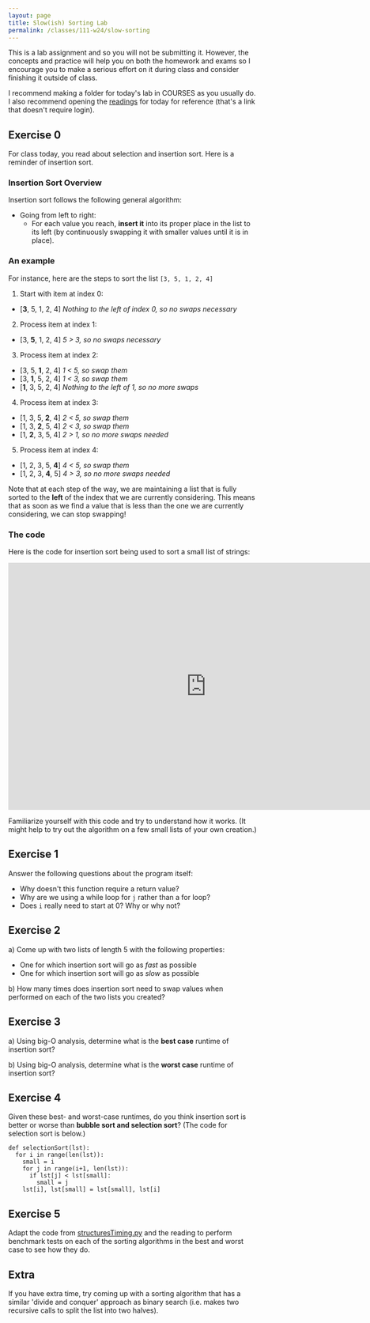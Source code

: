 ```yaml
---
layout: page
title: Slow(ish) Sorting Lab
permalink: /classes/111-w24/slow-sorting
---
```


This is a lab assignment and so you will not be submitting it.
However, the concepts and practice will help you on both the homework and exams so I encourage you to make a serious effort on it during class and consider finishing it outside of class.

I recommend making a folder for today's lab in COURSES as you usually do.
I also recommend opening the [readings](https://runestone.academy/ns/books/published/pythonds3/SortSearch/sorting.html?mode=browsing) for today for reference (that's a link that doesn't require login).

## Exercise 0
For class today, you read about selection and insertion sort. Here is a reminder of insertion sort.

### Insertion Sort Overview
Insertion sort follows the following general algorithm:

* Going from left to right:
    * For each value you reach, **insert it** into its proper place in the list to its left (by continuously swapping it with smaller values until it is in place).

### An example
For instance, here are the steps to sort the list `[3, 5, 1, 2, 4]`

1) Start with item at index 0:

* [**3**, 5, 1, 2, 4] *Nothing to the left of index 0, so no swaps necessary*

2) Process item at index 1:

* [3, **5**, 1, 2, 4] *5 > 3, so no swaps necessary*

3) Process item at index 2:

* [3, 5, **1**, 2, 4] *1 < 5, so swap them*
* [3, **1**, 5, 2, 4] *1 < 3, so swap them*
* [**1**, 3, 5, 2, 4] *Nothing to the left of 1, so no more swaps*

4) Process item at index 3:

* [1, 3, 5, **2**, 4] *2 < 5, so swap them*
* [1, 3, **2**, 5, 4] *2 < 3, so swap them*
* [1, **2**, 3, 5, 4] *2 > 1, so no more swaps needed*

5) Process item at index 4:

* [1, 2, 3, 5, **4**] *4 < 5, so swap them*
* [1, 2, 3, **4**, 5] *4 > 3, so no more swaps needed*

Note that at each step of the way, we are maintaining a list that is fully sorted to the **left** of the index that we are currently considering. This means that as soon as we find a value that is less than the one we are currently considering, we can stop swapping!

### The code
Here is the code for insertion sort being used to sort a small list of strings:

<iframe width="800" height="500" frameborder="0" src="https://pythontutor.com/iframe-embed.html#code=def%20insertionSort%28lst%29%3A%0A%20%20for%20i%20in%20range%28len%28lst%29%29%3A%0A%20%20%20%20j%20%3D%20i%0A%20%20%20%20while%20j%20%3E%200%20and%20lst%5Bj%5D%20%3C%20lst%5Bj-1%5D%3A%0A%20%20%20%20%20%20lst%5Bj%5D,%20lst%5Bj-1%5D%20%3D%20lst%5Bj-1%5D,%20lst%5Bj%5D%0A%20%20%20%20%20%20j%20%3D%20j%20-%201%0A%20%20%20%20%20%20%0AinsertionSort%28%5B%22c%22,%20%22b%22,%20%22a%22%5D%29&codeDivHeight=400&codeDivWidth=350&cumulative=false&curInstr=0&heapPrimitives=nevernest&origin=opt-frontend.js&py=3&rawInputLstJSON=%5B%5D&textReferences=false"> </iframe>

Familiarize yourself with this code and try to understand how it works. (It might help to try out the algorithm on a few small lists of your own creation.)

## Exercise 1
Answer the following questions about the program itself:
* Why doesn't this function require a return value?
* Why are we using a while loop for `j` rather than a for loop?
* Does `i` really need to start at 0? Why or why not?

## Exercise 2
a) Come up with two lists of length 5 with the following properties:
* One for which insertion sort will go as *fast* as possible
* One for which insertion sort will go as *slow* as possible

b) How many times does insertion sort need to swap values when performed on each of the two lists you created?

## Exercise 3
a) Using big-O analysis, determine what is the **best case** runtime of insertion sort?

b) Using big-O analysis, determine what is the **worst case** runtime of insertion sort?

## Exercise 4
Given these best- and worst-case runtimes, do you think insertion sort is better or worse than **bubble sort and selection sort**? (The code for selection sort is below.)

```
def selectionSort(lst):
  for i in range(len(lst)):
    small = i
    for j in range(i+1, len(lst)):
      if lst[j] < lst[small]:
        small = j
    lst[i], lst[small] = lst[small], lst[i]
```

## Exercise 5
Adapt the code from [structuresTiming.py](/classes/111-f22/structuresTiming.py) and the reading to perform benchmark tests on each of the sorting algorithms in the best and worst case to see how they do.

## Extra
If you have extra time, try coming up with a sorting algorithm that has a similar 'divide and conquer' approach as binary search (i.e. makes two recursive calls to split the list into two halves).